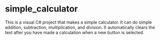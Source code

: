 # simple_calculator

This is a visual C# project that makes a simple calculator. It can do simple addition, subtraction, multiplication, and division.
It automatically clears the text after you have made a calculation when a new button is selected. 
